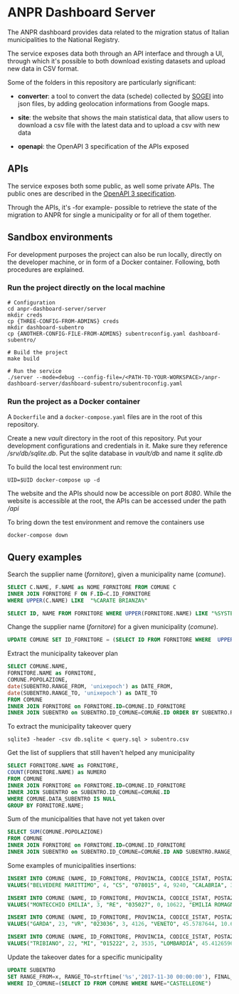 # ANPR Dashboard Server

The ANPR dashboard provides data related to the migration status of Italian municipalities to the National Registry.

The service exposes data both through an API interface and through a UI, through which it's possible to both download existing datasets and upload new data in CSV format.

Some of the folders in this repository are particularly significant:

* **converter**: a tool to convert the data (schede) collected by [SOGEI](http://www.sogei.it/) into json files, by adding geolocation informations from Google maps.

* **site**: the website that shows the main statistical data, that allow users to download a csv file with the latest data and to upload a csv with new data

* **openapi**: the OpenAPI 3 specification of the APIs exposed

## APIs

The service exposes both some public, as well some private APIs. The public ones are described in the [OpenAPI 3 specification](openapi/anpr-dashboard.yaml).

Through the APIs, it's -for example- possible to retrieve the state of the migration to ANPR for single a municipality or for all of them together.

## Sandbox environments

For development purposes the project can also be run locally, directly on the developer machine, or in form of a Docker container. Following, both procedures are explained.

### Run the project directly on the local machine

```shell
# Configuration
cd anpr-dashboard-server/server
mkdir creds
cp {THREE-CONFIG-FROM-ADMINS} creds
mkdir dashboard-subentro
cp {ANOTHER-CONFIG-FILE-FROM-ADMINS} subentroconfig.yaml dashboard-subentro/

# Build the project
make build

# Run the service
./server --mode=debug --config-file=/<PATH-TO-YOUR-WORKSPACE>/anpr-dashboard-server/dashboard-subentro/subentroconfig.yaml
```

### Run the project as a Docker container

A `Dockerfile` and a `docker-compose.yaml` files are in the root of this repository.

Create a new *vault* directory in the root of this repository. Put your development configurations and credentials in it. Make sure they reference */srv/db/sqlite.db*. Put the sqlite database in *vault/db* and name it *sqlite.db*

To build the local test environment run:

```shell
UID=$UID docker-compose up -d
```

The website and the APIs should now be accessible on port *8080*. While the website is accessible at the root, the APIs can be accessed under the path */api*

To bring down the test environment and remove the containers use

```shell
docker-compose down
```

## Query examples

Search the supplier name (*fornitore*), given a municipality name (*comune*).

```sql
SELECT C.NAME, F.NAME as NOME_FORNITORE FROM COMUNE C
INNER JOIN FORNITORE F ON F.ID=C.ID_FORNITORE
WHERE UPPER(C.NAME) LIKE  "%CARATE BRIANZA%"

SELECT ID, NAME FROM FORNITORE WHERE UPPER(FORNITORE.NAME) LIKE "%SYSTEM%"
```

Change the supplier name (*fornitore*) for a given municipality (*comune*).

```sql
UPDATE COMUNE SET ID_FORNITORE = (SELECT ID FROM FORNITORE WHERE  UPPER(FORNITORE.NAME)="AP SYSTEMS") WHERE COMUNE.NAME="CARATE BRIANZA"
```

Extract the municipality takeover plan

```sql
SELECT COMUNE.NAME,
FORNITORE.NAME as FORNITORE,
COMUNE.POPOLAZIONE,  
date(SUBENTRO.RANGE_FROM, 'unixepoch') as DATE_FROM,
date(SUBENTRO.RANGE_TO, 'unixepoch') as DATE_TO
FROM COMUNE
INNER JOIN FORNITORE on FORNITORE.ID=COMUNE.ID_FORNITORE
INNER JOIN SUBENTRO on SUBENTRO.ID_COMUNE=COMUNE.ID ORDER BY SUBENTRO.RANGE_FROM ASC;
```

To extract the municipality takeover query

```shell
sqlite3 -header -csv db.sqlite < query.sql > subentro.csv
```

Get the list of suppliers that still haven't helped any municipality

```sql
SELECT FORNITORE.NAME as FORNITORE,
COUNT(FORNITORE.NAME) as NUMERO
FROM COMUNE
INNER JOIN FORNITORE on FORNITORE.ID=COMUNE.ID_FORNITORE
INNER JOIN SUBENTRO on SUBENTRO.ID_COMUNE=COMUNE.ID
WHERE COMUNE.DATA_SUBENTRO IS NULL
GROUP BY FORNITORE.NAME;
```

Sum of the municipalities that have not yet taken over

```sql
SELECT SUM(COMUNE.POPOLAZIONE)
FROM COMUNE
INNER JOIN FORNITORE on FORNITORE.ID=COMUNE.ID_FORNITORE
INNER JOIN SUBENTRO on SUBENTRO.ID_COMUNE=COMUNE.ID AND SUBENTRO.RANGE_TO <CAST(strftime('%s', '2017-12-31') AS INT) AND COMUNE.SUBENTRO_DATE IS NULL  
```

Some examples of municipalities insertions:

```sql
INSERT INTO COMUNE (NAME, ID_FORNITORE, PROVINCIA, CODICE_ISTAT, POSTAZIONI, POPOLAZIONE, REGION, LAT, LON)
VALUES("BELVEDERE MARITTIMO", 4, "CS", "078015", 4, 9240, "CALABRIA", 39.6332469, 15.8417781);

INSERT INTO COMUNE (NAME, ID_FORNITORE, PROVINCIA, CODICE_ISTAT, POSTAZIONI, POPOLAZIONE, REGION, LAT, LON)
VALUES("MONTECCHIO EMILIA", 3, "RE", "035027", 0, 10622, "EMILIA ROMAGNA", 44.7084791, 10.4255221);

INSERT INTO COMUNE (NAME, ID_FORNITORE, PROVINCIA, CODICE_ISTAT, POSTAZIONI, POPOLAZIONE, REGION, LAT, LON)
VALUES("GARDA", 23, "VR", "023036", 3, 4126, "VENETO", 45.5787644, 10.6852263);

INSERT INTO COMUNE (NAME, ID_FORNITORE, PROVINCIA, CODICE_ISTAT, POSTAZIONI, POPOLAZIONE, REGION, LAT, LON)
VALUES("TRIBIANO", 22, "MI", "015222", 2, 3535, "LOMBARDIA", 45.4126596, 9.3673043);
```

Update the takeover dates for a specific municipality

```sql
UPDATE SUBENTRO
SET RANGE_FROM=x, RANGE_TO=strftime('%s','2017-11-30 00:00:00'), FINAL_DATE=strftime('%s','2017-11-27 00:00:00')
WHERE ID_COMUNE=(SELECT ID FROM COMUNE WHERE NAME="CASTELLEONE")
```
